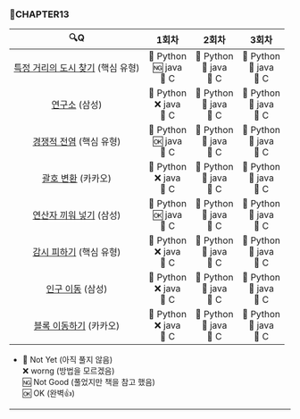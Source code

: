 ### :page_with_curl:CHAPTER13

|                                                 :mag:Q                                                 |                                 1회차                                  |                                          2회차                                          |                                          3회차                                          |
| :----------------------------------------------------------------------------------------------------: | :--------------------------------------------------------------------: | :-------------------------------------------------------------------------------------: | :-------------------------------------------------------------------------------------: |
|         [특정 거리의 도시 찾기](https://www.acmicpc.net/problem/18352 "백준 링크") (핵심 유형)         | :black_square_button: Python<br/>:ng: java<br/>:black_square_button: C | :black_square_button: Python<br/>:black_square_button: java<br/>:black_square_button: C | :black_square_button: Python<br/>:black_square_button: java<br/>:black_square_button: C |
|                   [연구소](https://www.acmicpc.net/problem/14502 "백준 링크") (삼성)                   | :black_square_button: Python<br/>:x: java<br/>:black_square_button: C  | :black_square_button: Python<br/>:black_square_button: java<br/>:black_square_button: C | :black_square_button: Python<br/>:black_square_button: java<br/>:black_square_button: C |
|              [경쟁적 전염](https://www.acmicpc.net/problem/18405 "백준 링크") (핵심 유형)              | :black_square_button: Python<br/>:ok: java<br/>:black_square_button: C | :black_square_button: Python<br/>:black_square_button: java<br/>:black_square_button: C | :black_square_button: Python<br/>:black_square_button: java<br/>:black_square_button: C |
|   [괄호 변환](https://programmers.co.kr/learn/courses/30/lessons/60058 "프로그래머스 링크") (카카오)   | :black_square_button: Python<br/>:x: java<br/>:black_square_button: C  | :black_square_button: Python<br/>:black_square_button: java<br/>:black_square_button: C | :black_square_button: Python<br/>:black_square_button: java<br/>:black_square_button: C |
|              [연산자 끼워 넣기](https://www.acmicpc.net/problem/14888 "백준 링크") (삼성)              | :black_square_button: Python<br/>:ok: java<br/>:black_square_button: C | :black_square_button: Python<br/>:black_square_button: java<br/>:black_square_button: C | :black_square_button: Python<br/>:black_square_button: java<br/>:black_square_button: C |
|              [감시 피하기](https://www.acmicpc.net/problem/18428 "백준 링크") (핵심 유형)              | :black_square_button: Python<br/>:x: java<br/>:black_square_button: C  | :black_square_button: Python<br/>:black_square_button: java<br/>:black_square_button: C | :black_square_button: Python<br/>:black_square_button: java<br/>:black_square_button: C |
|                 [인구 이동](https://www.acmicpc.net/problem/16234 "백준 링크") (삼성)                  | :black_square_button: Python<br/>:x: java<br/>:black_square_button: C  | :black_square_button: Python<br/>:black_square_button: java<br/>:black_square_button: C | :black_square_button: Python<br/>:black_square_button: java<br/>:black_square_button: C |
| [블록 이동하기](https://programmers.co.kr/learn/courses/30/lessons/60063 "프로그래머스 링크") (카카오) | :black_square_button: Python<br/>:x: java<br/>:black_square_button: C  | :black_square_button: Python<br/>:black_square_button: java<br/>:black_square_button: C | :black_square_button: Python<br/>:black_square_button: java<br/>:black_square_button: C |

- :black_square_button: Not Yet (아직 풀지 않음)<br/>
  :x: worng (방법을 모르겠음)<br/>
  :ng: Not Good (풀었지만 책을 참고 했음)<br/>
  :ok: OK (완벽:+1:)<br/>

---
